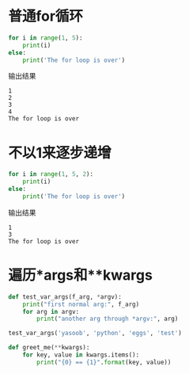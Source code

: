 
# 普通for循环
```py
for i in range(1, 5):
    print(i)
else:
    print('The for loop is over')
```

输出结果
```
1
2
3
4
The for loop is over
```

# 不以1来逐步递增
```py
for i in range(1, 5, 2):
    print(i)
else:
    print('The for loop is over')
```

输出结果
```
1
3
The for loop is over
```


# 遍历*args和**kwargs

```py
def test_var_args(f_arg, *argv):
    print("first normal arg:", f_arg)
    for arg in argv:
        print("another arg through *argv:", arg)

test_var_args('yasoob', 'python', 'eggs', 'test')
```

```py
def greet_me(**kwargs):
    for key, value in kwargs.items():
        print("{0} == {1}".format(key, value))
```